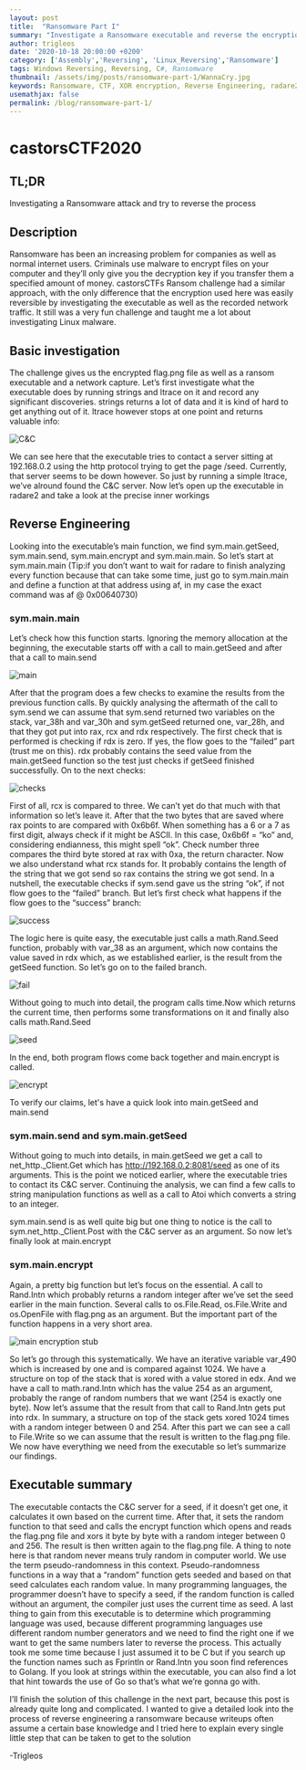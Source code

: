 ```yaml
---
layout: post
title:  "Ransomware Part I"
summary: "Investigate a Ransomware executable and reverse the encryption"
author: trigleos
date: '2020-10-18 20:00:00 +0200'
category: ['Assembly','Reversing', 'Linux_Reversing','Ransomware']
tags: Windows Reversing, Reversing, C#, Ransomware
thumbnail: /assets/img/posts/ransomware-part-1/WannaCry.jpg
keywords: Ransomware, CTF, XOR encryption, Reverse Engineering, radare2
usemathjax: false
permalink: /blog/ransomware-part-1/
---
```

# castorsCTF2020
## TL;DR
Investigating a Ransomware attack and try to reverse the process
## Description
Ransomware has been an increasing problem for companies as well as normal internet users. Criminals use malware to encrypt files on your computer and they’ll only give you the decryption key if you transfer them a specified amount of money. castorsCTFs Ransom challenge had a similar approach, with the only difference that the encryption used here was easily reversible by investigating the executable as well as the recorded network traffic. It still was a very fun challenge and taught me a lot about investigating Linux malware.
## Basic investigation
The challenge gives us the encrypted flag.png file as well as a ransom executable and a network capture.
Let’s first investigate what the executable does by running strings and ltrace on it and record any significant discoveries. strings returns a lot of data and it is kind of hard to get anything out of it. ltrace however stops at one point and returns valuable info:

![C&C](/assets/img/posts/ransomware-part-1/ccc.png)

We can see here that the executable tries to contact a server sitting at 192.168.0.2 using the http protocol trying to get the page /seed. Currently, that server seems to be down however. So just by running a simple ltrace, we’ve alround found the C&C server. Now let’s open up the executable in radare2 and take a look at the precise inner workings
## Reverse Engineering
Looking into the executable’s main function, we find sym.main.getSeed, sym.main.send, sym.main.encrypt and sym.main.main. So let’s start at sym.main.main
(Tip:if you don’t want to wait for radare to finish analyzing every function because that can take some time, just go to sym.main.main and define a function at that address using af, in my case the exact command was af @ 0x00640730)
### sym.main.main
Let’s check how this function starts. Ignoring the memory allocation at the beginning, the executable starts off with a call to main.getSeed and after that a call to main.send

![main](/assets/img/posts/ransomware-part-1/first_r2.png)

After that the program does a few checks to examine the results from the previous function calls. By quickly analysing the aftermath of the call to sym.send we can assume that sym.send returned two variables on the stack, var_38h and var_30h and sym.getSeed returned one, var_28h, and that they got put into rax, rcx and rdx respectively. The first check that is performed is checking if rdx is zero. If yes, the flow goes to the “failed” part (trust me on this). rdx probably contains the seed value
from the main.getSeed function so the test just checks if getSeed finished successfully.
On to the next checks:

![checks](/assets/img/posts/ransomware-part-1/second_r2.png)

First of all, rcx is compared to three. We can’t yet do that much with that information so let’s leave it. After that the two bytes that are saved where rax points to are compared with 0x6b6f. When something has a 6 or a 7 as first digit, always check if it might be ASCII. In this case, 0x6b6f = “ko” and, considering endianness, this might spell “ok”. Check number three compares the third byte stored at rax with 0xa, the return character. Now we also understand what rcx stands for. It probably contains the length of the string that we got send so rax contains the string we got send. In a nutshell, the executable checks if sym.send gave us the string “ok”, if not flow goes to the “failed” branch. But let’s first check what happens if the flow goes to the “success” branch:

![success](/assets/img/posts/ransomware-part-1/third_r2.png)

The logic here is quite easy, the executable just calls a math.Rand.Seed function, probably with var_38 as an argument, which now contains the value saved in rdx which, as we established earlier, is the result from the getSeed function. So let’s go on to the failed branch.

![fail](/assets/img/posts/ransomware-part-1/four_r2.png)

Without going to much into detail, the program calls time.Now which returns the current time, then performs some transformations on it and finally also calls math.Rand.Seed

![seed](/assets/img/posts/ransomware-part-1/five_r2.png)

In the end, both program flows come back together and main.encrypt is called.

![encrypt](/assets/img/posts/ransomware-part-1/six_r2.png)

To verify our claims, let's have a quick look into main.getSeed and main.send
### sym.main.send and sym.main.getSeed
Without going to much into details, in main.getSeed we get a call to net_http._Client.Get which has http://192.168.0.2:8081/seed as one of its arguments. This is the point we noticed earlier, where the executable tries to contact its C&C server. Continuing the analysis, we can find a few calls to string manipulation functions as well as a call to Atoi which converts a string to an integer.

sym.main.send is as well quite big but one thing to notice is the call to sym.net_http._Client.Post with the C&C server as an argument.
So now let’s finally look at main.encrypt


### sym.main.encrypt
Again, a pretty big function but let’s focus on the essential. A call to Rand.Intn which probably returns a random integer after we’ve set the seed earlier in the main function. Several calls to os.File.Read, os.File.Write and os.OpenFile with flag.png as an argument. But the important part of the function happens in a very short area.

![main encryption stub](/assets/img/posts/ransomware-part-1/seven_r2.png)

So let’s go through this systematically. We have an iterative variable var_490 which is increased by one and is compared against 1024. We have a structure on top of the stack that is xored with a value stored in edx. And we have a call to math.rand.Intn which has the value 254 as an argument, probably the range of random numbers that we want (254 is exactly one byte). Now let’s assume that the result from that call to Rand.Intn gets put into rdx. In summary, a structure on top of the stack gets xored 1024 times with a random integer between 0 and 254. After this part we can see a call to File.Write so we can assume that the result is written to the flag.png file. We now have everything we need from the executable so let’s summarize our findings.

## Executable summary
The executable contacts the C&C server for a seed, if it doesn’t get one, it calculates it own based on the current time. After that, it sets the random function to that seed and calls the encrypt function which opens and reads the flag.png file and xors it byte by byte with a random integer between 0 and 256. The result is then written again to the flag.png file. A thing to note here is that random never means truly random in computer world. We use the term pseudo-randomness in this context. Pseudo-randomness functions in a way that a “random” function gets seeded and based on that seed calculates each random value. In many programming languages, the programmer doesn’t have to specify a seed, if the random function is called without an argument, the compiler just uses the current time as seed. A last thing to gain from this executable is to determine which programming language was used, because different programming languages use different random number generators and we need to find the right one if we want to get the same numbers later to reverse the process. This actually took me some time because I just assumed it to be C but if you search up the function names such as Fprintln or Rand.Intn you soon find references to Golang. If you look at strings within the executable, you can also find a lot that hint towards the use of Go so that’s what we’re gonna go with.

I’ll finish the solution of this challenge in the next part, because this post is already quite long and complicated. I wanted to give a detailed look into the process of reverse engineering a ransomware because writeups often assume a certain base knowledge and I tried here to explain every single little step that can be taken to get to the solution

-Trigleos

